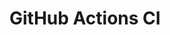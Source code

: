 # GitHub Actions CI






































































































































































































































































































































































































































































































































































































































































































































































































































































































































































































































































































































































































































































































